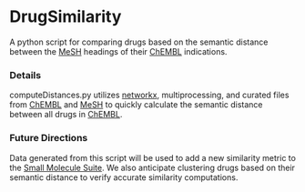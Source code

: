 # DrugSimilarity
A python script for comparing drugs based on the semantic distance between the [MeSH](https://www.nlm.nih.gov/mesh/meshhome.html) headings of their [ChEMBL](https://www.ebi.ac.uk/chembl/) indications.

### Details
computeDistances.py utilizes [networkx](https://networkx.org/), multiprocessing, and curated files from [ChEMBL](https://www.ebi.ac.uk/chembl/) and [MeSH](https://www.nlm.nih.gov/mesh/meshhome.html) to quickly calculate the semantic distance between all drugs in [ChEMBL](https://www.ebi.ac.uk/chembl/).

### Future Directions
Data generated from this script will be used to add a new similarity metric to the [Small Molecule Suite](https://labsyspharm.shinyapps.io/smallmoleculesuite/). We also anticipate
clustering drugs based on their semantic distance to verify accurate similarity computations.